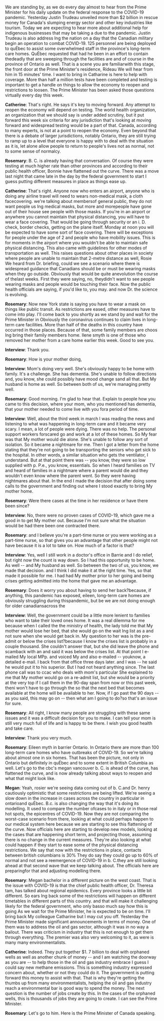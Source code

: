 We are standing by, as we do every day almost to hear from the Prime Minister for his daily update on the federal response to the COVID-19 pandemic. Yesterday Justin Trudeau unveiled more than $2 billion in rescue money for Canada's slumping energy sector and other key industries like tourism. Today we are expecting to hear more about additional help for indigenous businesses that may be taking a due to the pandemic. Justin Trudeau is also address Ing the nation on a day that the Canadian military begin an operation to combat COVID-19. 125 personnel are being deployed to quÉbec to assist some overwhelmed staff in the province's long-term care homes. QuÉbec requested that had he been in an effort to contain thedeadly  that are sweeping through the facilities are and of course in the province of Ontario as well. That is a scene you are familiarwith  this stage, the front door at the Prime Minister's residence, Rideau  We will hear from him in 15 minutes' time. I want to bring in Catharine   is here to help with coverage. More than half a million tests have been completed and testing is important to get a handle on things to allow the economy to reopen and restrictions to loosen. The Prime Minister has been asked those questions virtually every day this week.

**Catherine**:
That's right. He says it's key to moving forward. Any attempt to reopen the economy will depend on testing. The world health organization, an organization that we should say is under added scrutiny, but it put forward this week six criteria for any jurisdiction that's looking at moving forward and widespread testing would be a part of that. Canada, according to many experts, is not at a point to reopen the economy. Even beyond that there is a debate of larger jurisdictions, notably Ontario, they are still trying to ramp up to a level that everyone is happy with to deal with the situation as it is, let alone allow people to return to people's lives not as normal, not to some sense of normalcy.

**Rosemary**:
B. C. is already having that conversation. Of course they were testing at much higher rate than other provinces and according to their public health officer, Bonnie  have flattened out the curve. There was a move last night that came late in the day by the federal government to start I guess putting different measures in place as things ease up.

**Catherine**:
That's right. Anyone now who enters an airport, anyone who is doing any airline travel will need to wears non-medical mask, a cloth facecovering.  we're talking about membersof  general public, they do not want people us Ing  medical masks, but more and morepeople  have gone out of their house see people with those masks. If you're in an airport or anywhere you cannot maintain that physical distancing, you will have to wear a face covering. That would be going through security or an i. D. check, border checks, getting on the plane itself. Monday at noon you will be expected to have some sort of face covering. There will be exceptions for people under the age of 2 and people who have mobility issues. This is for moments in the airport where you wouldn't be able to maintain safe physical distancing. This also came with guidelines for other modes of transportation as well. This raises questions about other places in society where people are unable to maintain that 2-metre distance as well, Rosie We heard from Dr.    briefing, could we see a scenario where there is widespread guidance that Canadians should be or must be wearing masks when they go outside. Obviously that would be quite anevolution  the course of thelast  weeks. First they were saying, no, theydidn't want to see people wearing masks and people would be touching their face. Now the public health officials are saying, if you'd like to, you may. and now Dr.   the science is evolving.

**Rosemary**:
Now new York state is saying you have to wear a mask on things like public transit. As restrictions are eased, other measures have to come into play.  I'll come back to you shortly as we stand by and wait for the Prime Minister in  Obviously the coronavirus continues to claim lives in long-term care facilities. More than half of the deaths in this country have occurred in those places. Because of that, some family members are choos Ing  bring their family members home. Ilene smyth is one of those who removed her mother from a care home earlier this week. Good to see you.

**Interview**:
Thank you.

**Rosemary**:
How is your mother doing, 

**Interview**:
Mom's doing very well. She's obviously happy to be home with family. It's a challenge. She has dementia. She's unable to follow directions and, you know, she could possibly have mood change sand all that. But My husband is home as well. So between both of us, we're managing pretty well.

**Rosemary**:
Good morning. I'm glad to hear that. Explain to people how you came to this decision, where your mom, who you mentioned has dementia, that your mother needed to come live with you fora period of time.

**Interview**:
Well, about the third week in march I was reading the news and listening to what was happening in long-term care and it became very scary. I mean, a lot of people were dying. There was no help. The personal support workers forscared  go and work at a lot of these homes. So My fear was that My mother would die alone. She's unable to follow any sort of isolation. So it became a nightmare for me. Then I got a letter from the home stating that they're not going to be transporting the seniors who get sick to the hospital. In other words, a similar situation who gets the ventilator, I understand. But at that point there was -- you know, they were so low supplied with p. P.e., you know, essentials. So when I heard families on TV and heard of families in a nightmare where a parent would die and they wouldn't even know where the parent went. So they were having nightmares about that. In the end I made the decision that after doing some calls to the government and finding out where I stood exactly to bring My mother home.

**Rosemary**:
Were there cases  at the time in her residence or have there been since?

**Interview**:
No, there were no proven cases of COVID-19, which gave me a good in to get My mother out. Because I'm not sure what the situation would be had there been one contracted there.

**Rosemary**:
and I believe you're a part-time nurse or you were working as a part-time nurse, so that gives you an advantage that other people might not have because it is a lot to take on. How much of a factor is that?

**Interview**:
Yes, well I still work in a doctor's office in Barrie and I do relief, but right now the count is way down. So I had this opportunity to be home. As well -- and My husband as well. So between the two of us, you know, we made that decision. and I think I did make it at the right time. Yes, so that made it possible for me. I had had My mother prior to her going and being crises getting admitted into the home that gave me an advantage.

**Rosemary**:
Does it worry you about having to send her back?because, if anything, this pandemic has exposed, eileen,  long-term care homes are obviously struggling during thispandemic, but  be we are not doing enough for older canadiansacross the 

**Interview**:
Well, the government could be a little more lenient to families who want to take their loved ones home. It was a real dilemma for me because when I called the  the ministry of health, the lady told me that My mother would lose her bed, that she would go on the wait Ing list as a  and not sure when she would get back in. My question to her was is the pre-admit  or below the crises list?because I know the crises list is probably in a couple thousand. She couldn't answer that, but she did leave the phone and scamback with an  and said it was below the crises list. At that point I e-mailed My local MPp. and voiced My  and also e-mailed -- youknow, a detailed e-mail. I  back from that office three days later. and I was -- he said he would put it to his superior. But I had not heard anything since. The last phone call was to ccac who deals with mom's particular  She explained to me that My mother would go on a re-admit list, but she would be a priority at the very top if I call them in the 90-day span from now or this past week, theni won't have to go through the  so that the next bed that becomes available at the home will be available to her. Now, if I go past the 90 days --as you said, this may go on -- then what am I going to do?so that's an issue for sure.

**Rosemary**:
All right,  I know many people are struggling with these same issues and it was a difficult decision for you to make. I can tell your mom is still very much full of life and is happy to be there. I wish you good health and take care.

**Interview**:
Thank you very much.

**Rosemary**:
Eileen myth in barrier Ontario. In Ontario there are more than 100 long-term care homes who have outbreaks of COVID-19. So we're talking about almost one in six homes. That has been the picture, not only in Ontario but definitely in quÉbec and to some extent in British Columbia as well. Let's go to the cbc's megan   vancouver  b. C. is ahead of the curve, has flattened the curve, and is now already talking about ways to reopen and what that might look like.

**Megan**:
Yeah, rosier we're seeing data coming out of b. C.and Dr.  henry  cautiously optimistic that some restrictions are being lifted. We're seeing a slow down in the increase in cases across the country in particular in ontarioand  quÉbec. B.c. is also changing the way that it's doing its modelling. It used to compare the number ofcases to  in italy or  in  those real hot spots, the epicentres of COVID-19. Now they are not comparing the worst-case scenario from there, looking at what could perhaps happen to our medical system here because we are starting to see this flattening of the curve. Now officials here are starting to develop new models, looking at the cases that are happening short term, and projecting those, assuming there is no change in the current measures. They're also looking at what could happen if they start to ease some of the physical distancing restrictions. We say that now with the restrictions in place, contacts between british columbians is 30%   They do say they could go up to 60% of normal and not see a reemergence of COVID-19 in b. C.they are still looking ahead at that second wave that we keep talking about. The officials here are preparingfor that and adjusting  modelling there.

**Rosemary**:
Megan bachelor in  a different picture on the west coast. That is the issue with COVID-19 is that the chief public health officer, Dr. Theresa tam, has talked about regional epidemics. Every province looks a little bit different. So ears Ing back some of the restrictions will happen on different timetables in different parts of this country. and that will make it challenging likely for the federal government, who only basso much say how this is going  As we wait for the Prime Minister, he is expected to be on time. I'll bring back My colleague Catharine  but I may cut you off. Yesterday the Prime Minister made significant announcements in terms of money. One of them was to address the oil and gas sector, although it was in no way a bailout. There was criticism in industry that this is not enough to get them through everything. The premier was also very welcoming to it, as were is many many environmentalists.

**Catherine**:
Indeed. They put together $1. 7 billion to deal with orphaned wells as well as another chunk of money -- and I am watching the doorway as you are -- to help those in the oil and gas industry embrace I guess I could say new methane emissions. This is something industry expressed concern about, whether or not they could do it. The government is putting forward this money to assist with that. That is why they're getting the thumbs up from many environmentalists, helping the oil and gas industry reach a environmental bar is good way to spend the money. The next question is the number of jobs create by this. In the cases of the orphaned wells, this is thousands of jobs they are going to create. I can see the Prime Minister.

**Rosemary**:
Let's go to him. Here is the Prime Minister of Canada speaking.
